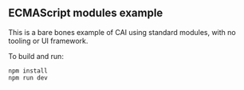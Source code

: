 ## ECMAScript modules example

This is a bare bones example of CAI using standard modules, with no tooling or UI framework.

To build and run:

```
npm install
npm run dev
```
